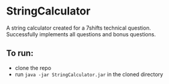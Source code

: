 # StringCalculator
A string calculator created for a 7shifts technical question.  
Successfully implements all questions and bonus questions.

## To run:
- clone the repo
- run `java -jar StringCalculator.jar` in the cloned directory
